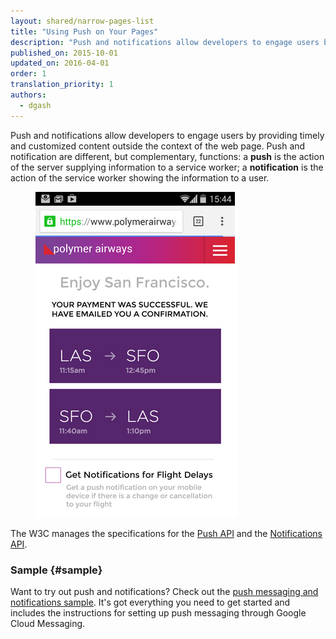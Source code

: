 ```yaml
---
layout: shared/narrow-pages-list
title: "Using Push on Your Pages"
description: "Push and notifications allow developers to engage users by providing timely and customized content outside the context of the web page. Push and notification are different, but complementary, functions: a <b>push</b> is the action of the server supplying information to a service worker; a <b>notification</b> is the action of the service worker showing the information to a user."
published_on: 2015-10-01
updated_on: 2016-04-01
order: 1
translation_priority: 1
authors:
  - dgash
---
```


<div class="mdl-grid">
  <div class="mdl-cell mdl-cell--8-col">
	<p class="intro">
	  Push and notifications allow developers to engage users by providing timely and customized content outside the context of the web page. Push and notification are different, but complementary, functions: a <b>push</b> is the action of the server supplying information to a service worker; a <b>notification</b> is the action of the service worker showing the information to a user.
	</p>
  </div>
  <figure class="mdl-cell mdl-cell--4-col">
    <img src="images/airline-prompt.png" alt="An example of a notification."> 
  </figure>
</div>


The W3C manages the specifications for the [Push API](http://www.w3.org/TR/push-api/)
and the [Notifications API](https://dvcs.w3.org/hg/notifications/raw-file/tip/Overview.html).

### Sample {#sample}

Want to try out push and notifications? Check out the 
[push messaging and notifications sample](https://github.com/GoogleChrome/samples/tree/gh-pages/push-messaging-and-notifications). 
It's got everything you need to get started and includes the instructions for
setting up push messaging through Google Cloud Messaging.
